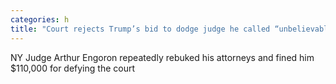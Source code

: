 ```yaml
---
categories: h
title: "Court rejects Trump’s bid to dodge judge he called “unbelievably unfair” in NY fraud case"
---
```

NY Judge Arthur Engoron repeatedly rebuked his attorneys and fined him $110,000 for defying the court